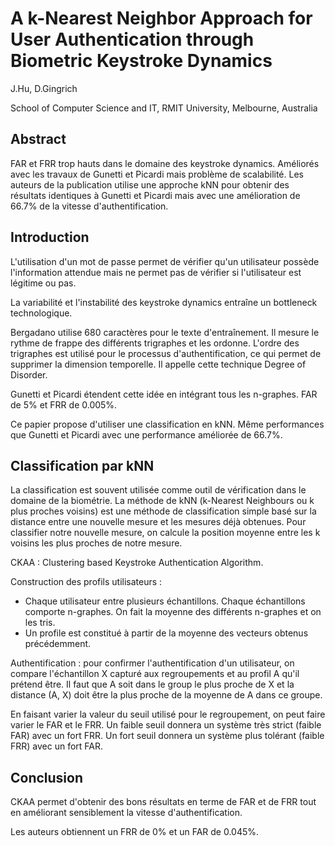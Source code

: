 # A k-Nearest Neighbor Approach for User Authentication through Biometric Keystroke Dynamics

J.Hu, D.Gingrich

School of Computer Science and IT, RMIT University, Melbourne, Australia

## Abstract

FAR et FRR trop hauts dans le domaine des keystroke dynamics. Améliorés avec les travaux de Gunetti et Picardi mais problème de scalabilité. Les auteurs de la publication utilise une approche kNN pour obtenir des résultats identiques à Gunetti et Picardi mais avec une amélioration de 66.7% de la vitesse d'authentification.

## Introduction

L'utilisation d'un mot de passe permet de vérifier qu'un utilisateur possède l'information attendue mais ne permet pas de vérifier si l'utilisateur est légitime ou pas.

La variabilité et l'instabilité des keystroke dynamics entraîne un bottleneck technologique.

Bergadano utilise 680 caractères pour le texte d'entraînement. Il mesure le rythme de frappe des différents trigraphes et les ordonne. L'ordre des trigraphes est utilisé pour le processus d'authentification, ce qui permet de supprimer la dimension temporelle. Il appelle cette technique Degree of Disorder.

Gunetti et Picardi étendent cette idée en intégrant tous les n-graphes. FAR de 5% et FRR de 0.005%.

Ce papier propose d'utiliser une classification en kNN. Même performances que Gunetti et Picardi avec une performance améliorée de 66.7%.

## Classification par kNN

La classification est souvent utilisée comme outil de vérification dans le domaine de la biométrie. La méthode de kNN (k-Nearest Neighbours ou k plus proches voisins) est une méthode de classification simple basé sur la distance entre une nouvelle mesure et les mesures déjà obtenues. Pour classifier notre nouvelle mesure, on calcule la position moyenne entre les k voisins les plus proches de notre mesure.

CKAA : Clustering based Keystroke Authentication Algorithm.

Construction des profils utilisateurs :

* Chaque utilisateur entre plusieurs échantillons. Chaque échantillons comporte n-graphes. On fait la moyenne des différents n-graphes et on les tris.
* Un profile est constitué à partir de la moyenne des vecteurs obtenus précédemment.

Authentification : pour confirmer l'authentification d'un utilisateur, on compare l'échantillon X capturé aux regroupements et au profil A qu'il prétend être. Il faut que A soit dans le group le plus proche de X et la distance (A, X) doit être la plus proche de la moyenne de A dans ce groupe.

En faisant varier la valeur du seuil utilisé pour le regroupement, on peut faire varier le FAR et le FRR. Un faible seuil donnera un système très strict (faible FAR) avec un fort FRR. Un fort seuil donnera un système plus tolérant (faible FRR) avec un fort FAR.

## Conclusion

CKAA permet d'obtenir des bons résultats en terme de FAR et de FRR tout en améliorant sensiblement la vitesse d'authentification.

Les auteurs obtiennent un FRR de 0% et un FAR de 0.045%.